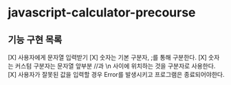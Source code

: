 # javascript-calculator-precourse

## 기능 구현 목록

[X] 사용자에게 문자열 입력받기
[X] 숫자는 기본 구분자, ;를 통해 구분한다.
[X] 숫자는 커스텀 구분자는 문자열 앞부분 //과 \n 사이에 위치하는 것을 구분자로 사용한다.
[X] 사용자가 잘못된 값을 입력할 경우 Error를 발생시키고 프로그램은 종료되어야한다.

